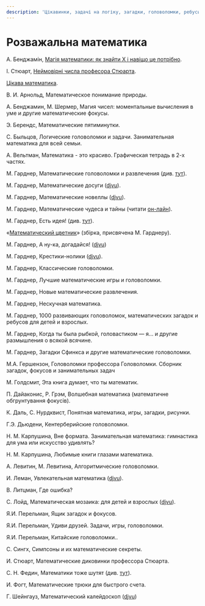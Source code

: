```yaml
---
description: 'Цікавинки, задачі на логіку, загадки, головоломки, ребуси...'
---
```


# Розважальна математика

А. Бенджамін, [Магія математики: як знайти Х і навіщо це потрібно](https://kmbooks.com.ua/book?code=733716).

І. Стюарт, [Неймовірні числа професора Стюарта](https://nashformat.ua/products/nejmovirni-chysla-profesora-styuarta-909245).

[Цікава математика](https://shop.talantbooks.com.ua/katalog-knig/uchebnye-posobija/biblioteka-shkolnika/krylatye-slova-i-vyrazheniya-rus-1/).



В. И. Арнольд, Математическое понимание природы.

А. Бенджамин, М. Шермер, Магия чисел: моментальные вычисления в уме и другие математические фокусы.  
  
Э. Берендс, Математические пятиминутки. 

С. Быльцов, Логические головоломки и задачи. Занимательная математика для всей семьи.

А. Вельтман, Математика - это красиво. Графическая тетрадь в 2-х частях.

М. Гарднер, Математические головоломки и развлечения \(див. [тут](https://royallib.com/book/martin_gardner/matematicheskie_golovolomki_i_razvlecheniya.html)\).

М. Гарднер, Математические досуги \([djvu](https://sheba.spb.ru/za/mat-dosug-1972.djvu)\).

М. Гарднер, Математические новеллы \([djvu](https://sheba.spb.ru/za/mat-novel-1974.djvu)\).

М. Гарднер, Математические чудеса и тайны \(читати [он-лайн](https://www.mathedu.ru/text/gardner_matematicheskie_chudesa_i_tayny_1967/p0/)\).

М. Гарднер, Есть идея! \(див. [тут](https://royallib.com/book/martin_gardner/est_ideya.html)\).

«[Математический цветник](http://ilib.mccme.ru/djvu/cvetnik.htm)» \(збірка, присвячена М. Гарднеру\).

М. Гарднер, А ну-ка, догадайся! \([djvu](https://sheba.spb.ru/za/anu-ka-dog-1984.djvu)\)

М. Гарднер, Крестики-нолики \([djvu](https://sheba.spb.ru/za/gardner-krestiki-1988.djvu)\).

М. Гарднер, Классические головоломки.

М. Гарднер, Лучшие математические игры и головоломки.

М. Гарднер, Новые математические развлечения.

М. Гарднер, Нескучная математика.

М. Гарднер, 1000 развивающих головоломок, математических загадок и ребусов для детей и взрослых.

М. Гарднер, Когда ты была рыбкой, головастиком — я… и другие размышления о всякой всячине.

М. Гарднер, Загадки Сфинкса и другие математические головоломки.

М.А. Гершензон, Головоломки профессора Головоломки. Сборник загадок, фокусов и занимательных задач

М. Голдсмит, Эта книга думает, что ты математик.

П. Дайаконис, Р. Грэм, Волшебная математика \(математичне обгрунтування фокусів\).

К. Даль, С. Нурдквист, Понятная математика, игры, загадки, рисунки.

Г.Э. Дьюдени, Кентерберийские головоломки.

Н. М. Карпушина, Вне формата. Занимательная математика: гимнастика для ума или искусство удивлять?

Н. М. Карпушина, Любимые книги глазами математика.

А. Левитин, М. Левитина, Алгоритмические головоломки.

И. Леман, Увлекательная математика \([djvu](https://sheba.spb.ru/za/uvlekat-matemat-1985.djvu)\).

В. Литцман, Где ошибка?

С.  Лойд, Математическая мозаика: для детей и взрослых \([djvu](https://sheba.spb.ru/za/mat-moz-1980.djvu)\).

Я.И. Перельман, Ящик загадок и фокусов. 

Я.И. Перельман, Удиви друзей. Задачи, игры, головоломки. 

Я.И. Перельман, Китайские головоломки.. 

С. Сингх, Симпсоны и их математические секреты.

И. Стюарт, Математические диковинки профессора Стюарта.

С. Н. Федин, Математики тоже шутят \(див. [тут](https://royallib.com/book/fedin_sergey/matematiki_toge_shutyat.html)\).

И. Фогт, Математические трюки для быстрого счета.

Г. Шейнгауз, Математический калейдоскоп \([djvu](https://sheba.spb.ru/za/kvant08-matemat-1981.djvu)\)

